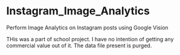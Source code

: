 # Instagram_Image_Analytics
Perform Image Analytics on Instagram posts using Google Vision

THis was a part of school project. I have no intention of getting any commercial value out of it. The data file present is purged.
